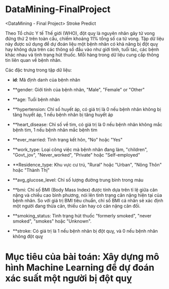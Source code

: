 # DataMining-FinalProject
&lt;DataMining - Final Project> Stroke Predict

Theo Tổ chức Y tế Thế giới (WHO), đột quỵ là nguyên nhân gây tử vong đứng thứ 2 trên toàn cầu, chiếm khoảng 11% tổng số ca tử vong. Tập dữ liệu này được sử dụng để dự đoán liệu một bệnh nhân có khả năng bị đột quỵ hay không dựa trên các thông số đầu vào như giới tính, tuổi tác, các bệnh khác nhau và tình trạng hút thuốc. Mỗi hàng trong dữ liệu cung cấp thông tin liên quan về bệnh nhân.

Các đặc trưng trong tập dữ liệu:

- **id**: Mã định danh của bệnh nhân

- **gender: Giới tính của bệnh nhân, "Male", "Female" or "Other"

- **age: Tuổi bệnh nhân

- **hypertension: Chỉ số huyết áp, có giá trị là 0 nếu bệnh nhân không bị tăng huyết áp, 1 nếu bệnh nhân bị tăng huyết áp

- **heart_disease: Chỉ số về tim, có giá trị là 0 nếu bệnh nhân không mắc bệnh tim, 1 nếu bệnh nhân mắc bệnh tim

- **ever_married: Tình trạng kết hôn, "No" hoặc "Yes"

- **work_type: Loại công việc mà bệnh nhân đang làm, "children", "Govt_jov", "Never_worked", "Private" hoặc "Self-employed"

- **Residence_type: Khu vực cư trú, "Rural" hoặc "Urban", "Nông Thôn" hoặc "Thành Thị"

- **avg_glucose_level: Chỉ số lượng đường trung bình trong máu

- **bmi: Chỉ số BMI (Body Mass Index) được tính dựa trên tỉ lệ giữa cân nặng và chiều cao bình phương, nói lên tình trạng cân nặng hiện tại của bệnh nhân. So với giá trị BMI tiêu chuẩn, chỉ số BMI cá nhân sẽ xác định một người đang thừa cân, thiếu cân hay có cân nặng cân đối.

- **smoking_status: Tình trạng hút thuốc "formerly smoked", "never smoked", "smokes" hoặc "Unknown".

- **stroke: Có giá trị là 1 nếu bệnh nhân bị đột quỵ, và 0 nếu bệnh nhân không đột quỵ

# Mục tiêu của bài toán: Xây dựng mô hình Machine Learning để dự đoán xác suất một người bị đột quỵ
